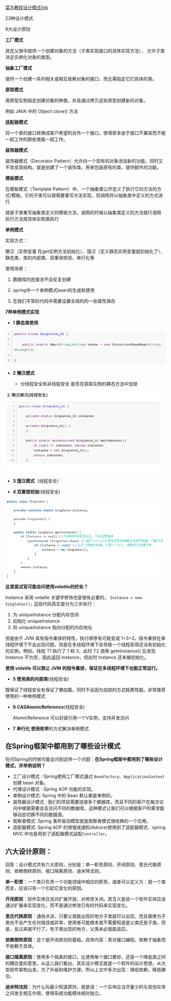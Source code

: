 



[菜鸟教程设计模式link](https://www.runoob.com/design-pattern)

23种设计模式

6大设计原则



**工厂模式**

其在父类中提供⼀个创建对象的⽅法（子类实现接口的具体实现方法）， 允许⼦类决定实例化对象的类型。



**抽象工厂模式**

提供一个创建一系列相关或相互依赖对象的接口，而无需指定它们具体的类。



**原型模式**

用原型实例指定创建对象的种类，并且通过拷贝这些原型创建新的对象。

例如 JAVA 中的 Object clone() 方法



**适配器模式**

将一个类的接口转换成客户希望的另外一个接口，使得原本由于接口不兼容而不能一起工作的那些类能一起工作。



**装饰器模式**

装饰器模式（Decorator Pattern）允许向一个现有的对象添加新的功能，同时又不改变其结构，就是创建了一个装饰类，用来包装原有的类，提供额外的功能。



**模板模式**

在模板模式（Template Pattern）中，一个抽象类公开定义了执行它的方法的方式/模板。它的子类可以按需要重写方法实现，但调用将以抽象类中定义的方式进行

就是子类重写抽象类定义的模板方法，调用的时候以抽象类定义的方法就行调用 执行方法按具体实例类执行



**单例模式**

实现方式：

懒汉（实例变量 在get实例方法初始化）、饿汉（定义静态实例变量就初始化了）、静态类、类的内部类、双重锁校验、串⾏化等

使用场景：

1. 数据库的连接池不会反复创建

2. spring中⼀个单例模式bean的⽣成和使⽤

3. 在我们平常的代码中需要设置全局的的⼀些属性保存

**7种单例模式实现**

-  **1 静态类使用**

  ![image-20220227112529740](设计模式/image-20220227112529740.png)

- **2 懒汉模式**
  
  - 分线程安全和非线程安全 是否在获取实例的静态方法中加锁

![image-20220227112643077](设计模式/image-20220227112643077.png)

- **3 饿汉模式**（线程安全）



- **4 双重锁校验**(线程安全)

![image-20220227112714740](设计模式/image-20220227112714740.png)

**这里面试官可能会问使用volatile的好处？**

Instance 采用 volatile 关键字修饰也是很有必要的， `Instance = new Singleton();` 这段代码其实是分为三步执行：

1. 为 uniqueInstance 分配内存空间 
2. 初始化 uniqueInstance 
3. 将 uniqueInstance 指向分配的内存地址 

但是由于 JVM 具有指令重排的特性，执行顺序有可能变成 1>3>2。指令重排在单线程环境下不会出现问题，但是在多线程环境下会导致一个线程获得还没有初始化的实例。例如，线程 T1 执行了 1 和 3，此时 T2 调用 geteInstance() 后发现 Instance 不为空，因此返回 Instance，但此时 Instance 还未被初始化。

**使用 volatile 可以禁止 JVM 的指令重排，保证在多线程环境下也能正常运行。**



- **5 使⽤类的内部类**(线程安全)

既保证了线程安全有保证了懒加载，同时不会因为加锁的⽅式耗费性能。⾮常推荐使⽤的⼀种单例模式



- **6 CASAtomicReference**(线程安全)

  AtomicReference 可以封装引⽤⼀个V实例，⽀持并发访问

- **7 串行化 使⽤枚举**的⽅式解决单例模式



## 在Spring框架中都用到了哪些设计模式

在问Spring的时候可能会问到这样一个问题：**在Spring框架中都用到了哪些设计模式，并举例说明？**

- 工厂设计模式 : Spring使用工厂模式通过 `BeanFactory`、`ApplicationContext` 创建 bean 对象。 
- 代理设计模式 : Spring AOP 功能的实现。 
- 单例设计模式: Spring 中的 Bean 默认都是单例的。 
- 装饰器设计模式 : 我们的项目需要连接多个数据库，而且不同的客户在每次访问中根据需要会去访问不同的数据库。这种模式让我们可以根据客户的需求能够动态切换不同的数据源。 
- 观察者模式: Spring 事件驱动模型就是观察者模式很经典的一个应用。 
- 适配器模式: Spring AOP 的增强或通知(Advice)使用到了适配器模式、spring MVC 中也是用到了适配器模式适配`Controller`。



## 六大设计原则：

回答：设计模式共有六大原则，分别是：单一职责原则、开闭原则、里氏代换原则、依赖倒转原则、接口隔离原则、迪米特法则。

**单一职责**：一个类只负责一个功能领域中相应的职责，或者可以定义为：就一个类而言，应该只有一个引起它变化的原因。

**开闭原则**：软件实体应该对扩展开放，对修改关闭。其含义是说一个软件实体应该通过扩展来实现变化，而不是通过修改已有的代码来实现变化。

**里氏代换原则**：通俗点讲，只要父类能出现的地方子类就可以出现，而且替换为子类也不会产生任何错误或异常，使用者可能根本就不需要知道是父类还是子类。但是，反过来就不行了，有子类出现的地方，父类未必就能适应。

**依赖倒转原则**：这个是开闭原则的基础，具体内容：真对接口编程，依赖于抽象而不依赖于具体。

**接口隔离原则**：使用多个隔离的接口，比使用单个接口要好。还是一个降低类之间的耦合度的意思，从这儿我们看出，其实设计模式就是一个软件的设计思想，从大型软件架构出发，为了升级和维护方便。所以上文中多次出现：降低依赖，降低耦合。

**迪米特法则**：为什么叫最少知道原则，就是说：一个实体应当尽量少的与其他实体之间发生相互作用，使得系统功能模块相对独立。
